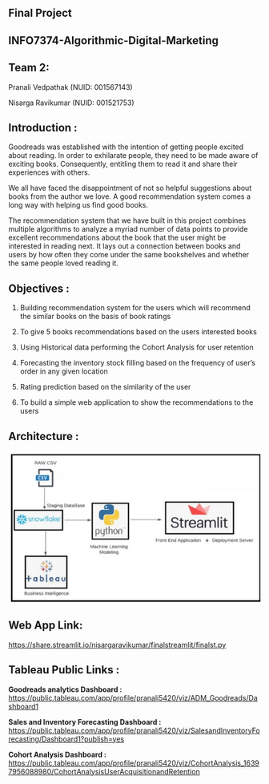 ## Final Project
## INFO7374-Algorithmic-Digital-Marketing
## Team 2:
Pranali Vedpathak (NUID: 001567143)

Nisarga Ravikumar (NUID: 001521753)

## Introduction :
Goodreads was established with the intention of getting people excited about reading. In order to exhilarate people, they need to be made aware of exciting books. Consequently, entitling them to read it and share their experiences with others. 

We all have faced the disappointment of not so helpful suggestions about books from the author we love. A good recommendation system comes a long way with helping us find good books. 

The recommendation system that we have built in this project combines multiple algorithms to analyze a myriad number of data points to provide excellent recommendations about the book that the user might be interested in reading next. It lays out a connection between books and users by how often they come under the same bookshelves and whether the same people loved reading it.


## Objectives :
1. Building recommendation system for the users which will recommend the similar books on the basis of book ratings

2. To give 5 books recommendations based on the users interested books 

3. Using Historical data performing the Cohort Analysis for user retention

4. Forecasting the inventory stock filling based on the frequency of user’s order in any given location

5. Rating prediction based on the similarity of the user

6. To build a simple web application to show the recommendations to the users 


## Architecture :

![alt text](https://github.com/nisargaRavikumar/ADM/blob/master/FinalProject/architecture.jpg)


## Web App Link:
https://share.streamlit.io/nisargaravikumar/finalstreamlit/finalst.py

## Tableau Public Links :


**Goodreads analytics Dashboard :**   https://public.tableau.com/app/profile/pranali5420/viz/ADM_Goodreads/Dashboard1

**Sales and Inventory Forecasting Dashboard :** 
https://public.tableau.com/app/profile/pranali5420/viz/SalesandInventoryForecasting/Dashboard1?publish=yes

**Cohort Analysis Dashboard :** 
https://public.tableau.com/app/profile/pranali5420/viz/CohortAnalysis_16397956088980/CohortAnalysisUserAcquisitionandRetention

